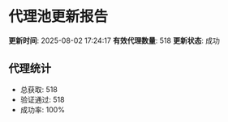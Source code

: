 # 代理池更新报告

**更新时间**: 2025-08-02 17:24:17
**有效代理数量**: 518
**更新状态**:  成功

## 代理统计
- 总获取: 518
- 验证通过: 518
- 成功率: 100%
